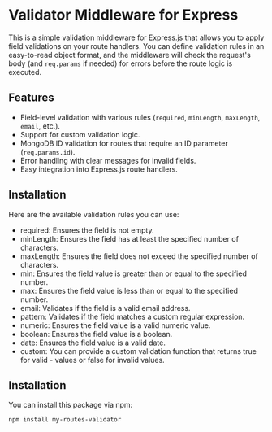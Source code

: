 # Validator Middleware for Express

This is a simple validation middleware for Express.js that allows you to apply field validations on your route handlers. You can define validation rules in an easy-to-read object format, and the middleware will check the request's body (and `req.params` if needed) for errors before the route logic is executed.

## Features

- Field-level validation with various rules (`required`, `minLength`, `maxLength`, `email`, etc.).
- Support for custom validation logic.
- MongoDB ID validation for routes that require an ID parameter (`req.params.id`).
- Error handling with clear messages for invalid fields.
- Easy integration into Express.js route handlers.

## Installation
Here are the available validation rules you can use:

- required: Ensures the field is not empty.
- minLength: Ensures the field has at least the specified number of characters.
- maxLength: Ensures the field does not exceed the specified number of characters.
- min: Ensures the field value is greater than or equal to the specified number.
- max: Ensures the field value is less than or equal to the specified number.
- email: Validates if the field is a valid email address.
- pattern: Validates if the field matches a custom regular expression.
- numeric: Ensures the field value is a valid numeric value.
- boolean: Ensures the field value is a boolean.
- date: Ensures the field value is a valid date.
- custom: You can provide a custom validation function that returns true for valid - values or false for invalid values.

## Installation

You can install this package via npm:

```bash
npm install my-routes-validator


